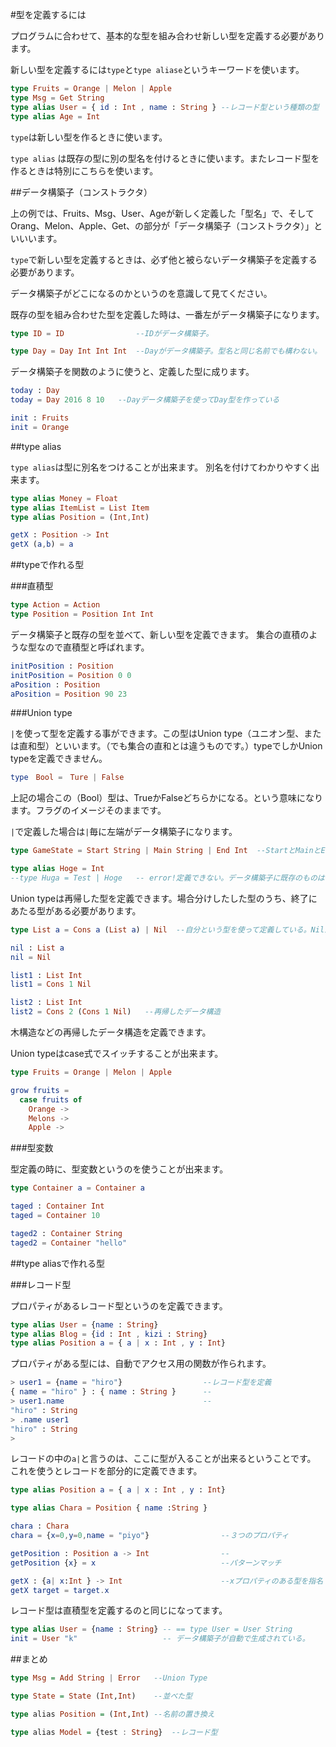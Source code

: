 #型を定義するには

プログラムに合わせて、基本的な型を組み合わせ新しい型を定義する必要があります。

新しい型を定義するには`type`と`type aliase`というキーワードを使います。

```elm
type Fruits = Orange | Melon | Apple
type Msg = Get String
type alias User = { id : Int , name : String } --レコード型という種類の型
type alias Age = Int
```

`type`は新しい型を作るときに使います。

`type alias` は既存の型に別の型名を付けるときに使います。またレコード型を作るときは特別にこちらを使います。

##データ構築子（コンストラクタ）

上の例では、Fruits、Msg、User、Ageが新しく定義した「型名」で、そしてOrang、Melon、Apple、Get、の部分が「データ構築子（コンストラクタ）」といいいます。

`type`で新しい型を定義するときは、必ず他と被らないデータ構築子を定義する必要があります。

データ構築子がどこになるのかというのを意識して見てください。

既存の型を組み合わせた型を定義した時は、一番左がデータ構築子になります。

```elm
type ID = ID                --IDがデータ構築子。

type Day = Day Int Int Int  --Dayがデータ構築子。型名と同じ名前でも構わない。

```

データ構築子を関数のように使うと、定義した型に成ります。

```elm
today : Day
today = Day 2016 8 10   --Dayデータ構築子を使ってDay型を作っている

init : Fruits
init = Orange

```

##type alias

`type alias`は型に別名をつけることが出来ます。
別名を付けてわかりやすく出来ます。

```elm
type alias Money = Float
type alias ItemList = List Item
type alias Position = (Int,Int)

getX : Position -> Int
getX (a,b) = a
```

##typeで作れる型

###直積型

```elm
type Action = Action
type Position = Position Int Int
```

データ構築子と既存の型を並べて、新しい型を定義できます。
集合の直積のような型なので直積型と呼ばれます。

```elm
initPosition : Position
initPosition = Position 0 0
aPosition : Position
aPosition = Position 90 23
```

###Union type

`|`を使って型を定義する事ができます。この型はUnion type（ユニオン型、または直和型）といいます。（でも集合の直和とは違うものです。）typeでしかUnion typeを定義できません。

```elm
type　Bool =　Ture | False
```

上記の場合この（Bool）型は、TrueかFalseどちらかになる。という意味になります。フラグのイメージそのままです。

`|`で定義した場合は`|`毎に左端がデータ構築子になります。

```elm
type GameState = Start String | Main String | End Int  --StartとMainとEndがデータ構築子

type alias Hoge = Int
--type Huga = Test | Hoge   -- error!定義できない。データ構築子に既存のものは使えない。
```

Union typeは再帰した型を定義できます。場合分けしたした型のうち、終了にあたる型がある必要があります。

```elm
type List a = Cons a (List a) | Nil  --自分という型を使って定義している。Nilが終了

nil : List a
nil = Nil

list1 : List Int
list1 = Cons 1 Nil

list2 : List Int
list2 = Cons 2 (Cons 1 Nil)   --再帰したデータ構造
```

木構造などの再帰したデータ構造を定義できます。

Union typeはcase式でスイッチすることが出来ます。

```elm
type Fruits = Orange | Melon | Apple

grow fruits =
  case fruits of
    Orange ->
    Melons ->
    Apple ->
```

###型変数

型定義の時に、型変数というのを使うことが出来ます。

```elm
type Container a = Container a

taged : Container Int
taged = Container 10

taged2 : Container String
taged2 = Container "hello"
```

##type aliasで作れる型

###レコード型

プロパティがあるレコード型というのを定義できます。

```elm
type alias User = {name : String}
type alias Blog = {id : Int , kizi : String}
type alias Position a = { a | x : Int , y : Int}
```


プロパティがある型には、自動でアクセス用の関数が作られます。

```elm
> user1 = {name = "hiro"}                  --レコード型を定義
{ name = "hiro" } : { name : String }      --
> user1.name                               --
"hiro" : String
> .name user1
"hiro" : String
>
```

レコードの中の`a|`と言うのは、ここに型が入ることが出来るということです。
これを使うとレコードを部分的に定義できます。

```elm
type alias Position a = { a | x : Int , y : Int}

type alias Chara = Position { name :String }

chara : Chara
chara = {x=0,y=0,name = "piyo"}                --３つのプロパティ

getPosition : Position a -> Int                --
getPosition {x} = x                            --パターンマッチ

getX : {a| x:Int } -> Int                      --xプロパティのある型を指名
getX target = target.x

```

レコード型は直積型を定義するのと同じになってます。

```elm
type alias User = {name : String} -- == type User = User String
init = User "k"                   -- データ構築子が自動で生成されている。
```


##まとめ

```hs
type Msg = Add String | Error   --Union Type

type State = State (Int,Int)    --並べた型

type alias Position = (Int,Int) --名前の置き換え

type alias Model = {test : String}  --レコード型

```
